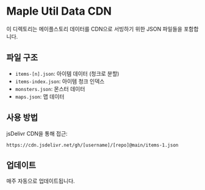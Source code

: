 # Maple Util Data CDN

이 디렉토리는 메이플스토리 데이터를 CDN으로 서빙하기 위한 JSON 파일들을 포함합니다.

## 파일 구조
- `items-[n].json`: 아이템 데이터 (청크로 분할)
- `items-index.json`: 아이템 청크 인덱스
- `monsters.json`: 몬스터 데이터
- `maps.json`: 맵 데이터

## 사용 방법
jsDelivr CDN을 통해 접근:
```
https://cdn.jsdelivr.net/gh/[username]/[repo]@main/items-1.json
```

## 업데이트
매주 자동으로 업데이트됩니다.
